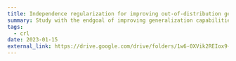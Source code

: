 ```yaml
---
title: Independence regularization for improving out-of-distribution generalization
summary: Study with the endgoal of improving generalization capabilities of deep learning algorithms. Investigate the usage of Causal Representation Learning to improve the performance of a classifier on out-of-distribution data.
tags:
  - crl
date: 2023-01-15
external_link: https://drive.google.com/drive/folders/1w6-0XVik2REIox9-Ttjj3jNnz9xX2uAa?usp=share_link
---
```


